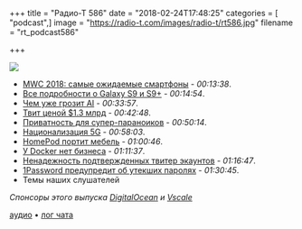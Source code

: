 +++
title = "Радио-Т 586"
date = "2018-02-24T17:48:25"
categories = [ "podcast",]
image = "https://radio-t.com/images/radio-t/rt586.jpg"
filename = "rt_podcast586"

+++

![](https://radio-t.com/images/radio-t/rt586.jpg)

- [MWC 2018: самые ожидаемые смартфоны](https://www.ferra.ru/ru/mobile/review/mwc-2018-rumors/) - *00:13:38*.
- [Все подробности о Galaxy S9 и S9+](https://www.iguides.ru/main/gadgets/vse_podrobnosti_o_galaxy_s9_i_s9/) - *00:14:54*.
- [Чем уже грозит AI](https://www.theverge.com/2018/2/20/17032228/ai-artificial-intelligence-threat-report-malicious-uses) - *00:33:57*.
- [Твит ценой $1.3 млрд](https://www.cultofmac.com/530711/kylie-jenner-snapchat-tweet/) - *00:42:48*.
- [Приватность для супер-параноиков](https://techcrunch.com/2018/02/23/veil-is-private-browsing-for-the-ultra-paranoid/) - *00:50:14*.
- [Национализация 5G](https://www.nytimes.com/2018/01/31/opinion/nationalize-5g-network.html) - *00:58:03*.
- [HomePod портит мебель](https://9to5mac.com/2018/02/14/homepod-wood-crop-circles/) - *01:00:46*.
- [​У Docker нет бизнеса](http://www.zdnet.com/article/docker-has-a-business-plan-headache/) - *01:11:37*.
- [Ненадежность подтвержденных твитер экаунтов](https://www.buzzfeed.com/charliewarzel/twitter-allowed-cryptocurrency-scammers-to-hijack-verified) - *01:16:47*.
- [1Password предупредит об утекших паролях](https://www.theverge.com/2018/2/23/17044106/1password-feature-password-leaked) - *01:30:45*.
- Темы наших слушателей

*Спонсоры этого выпуска [DigitalOcean](https://do.co/radiot) и [Vscale](http://bit.ly/radio-t_vscale)*

[аудио](https://cdn.radio-t.com/rt_podcast586.mp3) • [лог чата](http://chat.radio-t.com/logs/radio-t-586.html)
<audio src="https://cdn.radio-t.com/rt_podcast586.mp3" preload="none"></audio>
